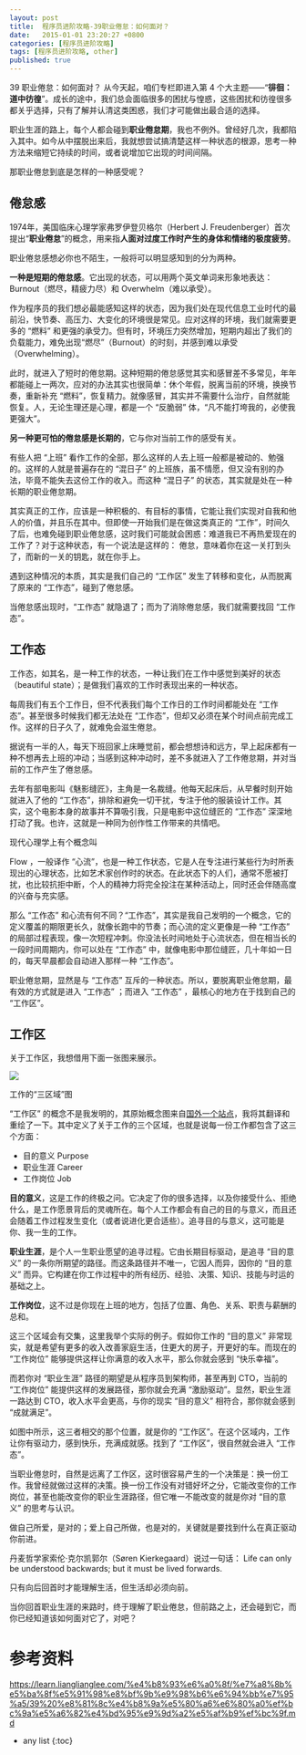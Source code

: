 ```yaml
---
layout: post
title:  程序员进阶攻略-39职业倦怠：如何面对？
date:   2015-01-01 23:20:27 +0800
categories: [程序员进阶攻略]
tags: [程序员进阶攻略, other]
published: true
---
```




39 职业倦怠：如何面对？
从今天起，咱们专栏即进入第 4 个大主题——“**徘徊：道中彷徨**”。成长的途中，我们总会面临很多的困扰与惶惑，这些困扰和彷徨很多都关乎选择，只有了解并认清这类困惑，我们才可能做出最合适的选择。

职业生涯的路上，每个人都会碰到**职业倦怠期**，我也不例外。曾经好几次，我都陷入其中。如今从中摆脱出来后，我就想尝试搞清楚这样一种状态的根源，思考一种方法来缩短它持续的时间，或者说增加它出现的时间间隔。

那职业倦怠到底是怎样的一种感受呢？

## 倦怠感

1974年，美国临床心理学家弗罗伊登贝格尔（Herbert J. Freudenberger）首次提出“**职业倦怠**”的概念，用来指**人面对过度工作时产生的身体和情绪的极度疲劳**。

职业倦怠感想必你也不陌生，一般将可以明显感知到的分为两种。

**一种是短期的倦怠感**。它出现的状态，可以用两个英文单词来形象地表达：Burnout（燃尽，精疲力尽）和 Overwhelm（难以承受）。

作为程序员的我们想必最能感知这样的状态，因为我们处在现代信息工业时代的最前沿，快节奏、高压力、大变化的环境很是常见。应对这样的环境，我们就需要更多的 “燃料” 和更强的承受力。但有时，环境压力突然增加，短期内超出了我们的负载能力，难免出现“燃尽”（Burnout）的时刻，并感到难以承受（Overwhelming）。

此时，就进入了短时的倦怠期。这种短期的倦怠感觉其实和感冒差不多常见，年年都能碰上一两次，应对的办法其实也很简单：休个年假，脱离当前的环境，换换节奏，重新补充 “燃料”，恢复精力。就像感冒，其实并不需要什么治疗，自然就能恢复。人，无论生理还是心理，都是一个 “反脆弱” 体，“凡不能打垮我的，必使我更强大”。

**另一种更可怕的倦怠感是长期的**，它与你对当前工作的感受有关。

有些人把 “上班” 看作工作的全部，那么这样的人去上班一般都是被动的、勉强的。这样的人就是普遍存在的 “混日子” 的上班族，虽不情愿，但又没有别的办法，毕竟不能失去这份工作的收入。而这种 “混日子” 的状态，其实就是处在一种长期的职业倦怠期。

其实真正的工作，应该是一种积极的、有目标的事情，它能让我们实现对自我和他人的价值，并且乐在其中。但即使一开始我们是在做这类真正的 “工作”，时间久了后，也难免碰到职业倦怠感，这时我们可能就会困惑：难道我已不再热爱现在的工作了？对于这种状态，有一个说法是这样的：
倦怠，意味着你在这一关打到头了，而新的一关的钥匙，就在你手上。

遇到这种情况的本质，其实是我们自己的 “工作区” 发生了转移和变化，从而脱离了原来的 “工作态”，碰到了倦怠感。

当倦怠感出现时，“工作态” 就隐退了；而为了消除倦怠感，我们就需要找回 “工作态”。

## 工作态

工作态，如其名，是一种工作的状态，一种让我们在工作中感觉到美好的状态（beautiful state）；是做我们喜欢的工作时表现出来的一种状态。

每周我们有五个工作日，但不代表我们每个工作日的工作时间都能处在 “工作态”。甚至很多时候我们都无法处在 “工作态”，但却又必须在某个时间点前完成工作。这样的日子久了，就难免会滋生倦怠。

据说有一半的人，每天下班回家上床睡觉前，都会想想诗和远方，早上起床都有一种不想再去上班的冲动；当感到这种冲动时，差不多就进入了工作倦怠期，并对当前的工作产生了倦怠感。

去年有部电影叫《魅影缝匠》，主角是一名裁缝。他每天起床后，从早餐时刻开始就进入了他的 “工作态”，排除和避免一切干扰，专注于他的服装设计工作。其实，这个电影本身的故事并不算吸引我，只是电影中这位缝匠的 “工作态” 深深地打动了我。也许，这就是一种同为创作性工作带来的共情吧。

现代心理学上有个概念叫

Flow
，一般译作 “心流”，也是一种工作状态，它是人在专注进行某些行为时所表现出的心理状态，比如艺术家创作时的状态。在此状态下的人们，通常不愿被打扰，也比较抗拒中断，个人的精神力将完全投注在某种活动上，同时还会伴随高度的兴奋与充实感。

那么 “工作态” 和心流有何不同？“工作态”，其实是我自己发明的一个概念，它的定义覆盖的期限更长久，就像长跑中的节奏；而心流的定义更像是一种 “工作态” 的局部过程表现，像一次短程冲刺。你没法长时间地处于心流状态，但在相当长的一段时间周期内，你可以处在 “工作态” 中，就像电影中那位缝匠，几十年如一日的，每天早晨都会自动进入那样一种 “工作态”。

职业倦怠期，显然是与 “工作态” 互斥的一种状态。所以，要脱离职业倦怠期，最有效的方式就是进入 “工作态” ；而进入 “工作态” ，最核心的地方在于找到自己的 “工作区”。

## 工作区

关于工作区，我想借用下面一张图来展示。

![](https://learn.lianglianglee.com/%e4%b8%93%e6%a0%8f/%e7%a8%8b%e5%ba%8f%e5%91%98%e8%bf%9b%e9%98%b6%e6%94%bb%e7%95%a5/assets/7f7393885c1856c25d7873f19a063bd0.png)

工作的“三区域”图

“工作区” 的概念不是我发明的，其原始概念图来自[国外一个站点](https://liberationist.org/change-tools/the-work-zone)，我将其翻译和重绘了一下。其中定义了关于工作的三个区域，也就是说每一份工作都包含了这三个方面：

* 目的意义 Purpose
* 职业生涯 Career
* 工作岗位 Job

**目的意义**，这是工作的终极之问。它决定了你的很多选择，以及你接受什么、拒绝什么，是工作愿景背后的灵魂所在。每个人工作都会有自己的目的与意义，而且还会随着工作过程发生变化（或者说进化更合适些）。追寻目的与意义，这可能是你、我一生的工作。

**职业生涯**，是个人一生职业愿望的追寻过程。它由长期目标驱动，是追寻 “目的意义” 的一条你所期望的路径。而这条路径并不唯一，它因人而异，因你的 “目的意义” 而异。它构建在你工作过程中的所有经历、经验、决策、知识、技能与时运的基础之上。

**工作岗位**，这不过是你现在上班的地方，包括了位置、角色、关系、职责与薪酬的总和。

这三个区域会有交集，这里我举个实际的例子。假如你工作的 “目的意义” 非常现实，就是希望有更多的收入改善家庭生活，住更大的房子，开更好的车。而现在的 “工作岗位” 能够提供这样让你满意的收入水平，那么你就会感到 “快乐幸福”。

而若你对 “职业生涯” 路径的期望是从程序员到架构师，甚至再到 CTO，当前的 “工作岗位” 能提供这样的发展路径，那你就会充满 “激励驱动”。显然，职业生涯一路达到 CTO，收入水平会更高，与你的现实 “目的意义” 相符合，那你就会感到 “成就满足”。

如图中所示，这三者相交的那个位置，就是你的 “工作区”。在这个区域内，工作让你有驱动力，感到快乐，充满成就感。找到了 “工作区”，很自然就会进入 “工作态”。

当职业倦怠时，自然是远离了工作区，这时很容易产生的一个决策是：换一份工作。我曾经就做过这样的决策。换一份工作没有对错好坏之分，它能改变你的工作岗位，甚至也能改变你的职业生涯路径，但它唯一不能改变的就是你对 “目的意义” 的思考与认识。

做自己所爱，是对的；爱上自己所做，也是对的，关键就是要找到什么在真正驱动你前进。

丹麦哲学家索伦·克尔凯郭尔（Søren Kierkegaard）说过一句话：
Life can only be understood backwards; but it must be lived forwards.

只有向后回首时才能理解生活，但生活却必须向前。

当你回首职业生涯的来路时，终于理解了职业倦怠，但前路之上，还会碰到它，而你已经知道该如何面对它了，对吧？




# 参考资料

https://learn.lianglianglee.com/%e4%b8%93%e6%a0%8f/%e7%a8%8b%e5%ba%8f%e5%91%98%e8%bf%9b%e9%98%b6%e6%94%bb%e7%95%a5/39%20%e8%81%8c%e4%b8%9a%e5%80%a6%e6%80%a0%ef%bc%9a%e5%a6%82%e4%bd%95%e9%9d%a2%e5%af%b9%ef%bc%9f.md

* any list
{:toc}
